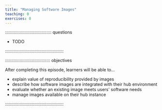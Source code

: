```yaml
---
title: "Managing Software Images"
teaching: 0
exercises: 0
---
```


:::::::::::::::::::::::::::::::::::::: questions 

- TODO

::::::::::::::::::::::::::::::::::::::::::::::::

::::::::::::::::::::::::::::::::::::: objectives

After completing this episode, learners will be able to...

- explain value of reproducibility provided by images
- describe how software images are integrated with their hub environment
- evaluate whether an existing image meets users' software needs
- manage images available on their hub instance

::::::::::::::::::::::::::::::::::::::::::::::::

